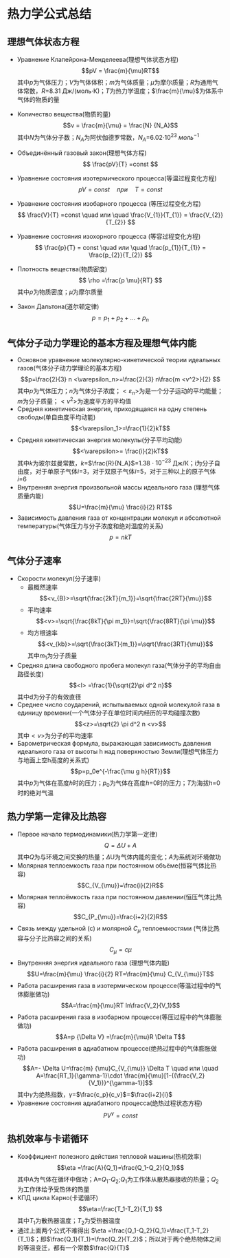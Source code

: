 # 热力学公式总结

## 理想气体状态方程
- Уравнение Клапейрона-Менделеева(理想气体状态方程)
    $$pV = \frac{m}{\mu}RT$$ 
其中$p$为气体压力；$V$为气体体积；$m$为气体质量；${\mu}$为摩尔质量；$R$为通用气体常数，$R$=8.31 Дж/(моль$\cdot$К)；$T$为热力学温度；$\frac{m}{\mu}$为体系中气体的物质的量
- Количество вещества(物质的量)
    $$ν = \frac{m}{\mu} = \frac{N} {N_A}$$
其中$N$为气体分子数；$N_A$为阿伏伽德罗常数，$N_A$=6.02$\cdot$$10^{23}$ ${моль}^{-1}$
- Объединённый газовый закон(理想气体方程)
    $$ \frac{pV}{T} =const $$
- Уравнение состояния изотермического процесса(等温过程变化方程)
    $$ pV = const \quad при\quad  T=const$$ 
 - Уравнение состояния изобарного процесса (等压过程变化方程)
    $$ \frac{V}{T} =const \quad  или \quad  \frac{V_{1}}{T_{1}} = \frac{V_{2}}{T_{2}}   $$

- Уравнение состояния изохорного процесса (等容过程变化方程)
    $$ \frac{p}{T} = const \quad  или \quad \frac{p_{1}}{T_{1}} = \frac{p_{2}}{T_{2}} $$
- Плотность вещества(物质密度)
    $$ \rho =\frac{p \mu}{RT} $$
其中$\rho$为物质密度；${\mu}$为摩尔质量
- Закон Дальтона(道尔顿定律) 
    $$p=p_1+p_2+...+p_n$$

## 气体分子动力学理论的基本方程及理想气体内能
- Основное уравнение молекулярно-кинетической теории идеальных    газов(气体分子动力学理论的基本方程)
    $$p=\frac{2}{3} n <\varepsilon_n>=\frac{2}{3} n\frac{m <v^2>}{2} $$
其中$p$为气体压力；$n$为气体分子浓度；$<\varepsilon_n>$为是一个分子运动的平均能量；$m$为分子质量；$<v^2>$为速度平方的平均值
- Средняя кинетическая энергия, приходящаяся на одну степень свободы(单自由度平均动能)
    $$<\varepsilon_1>=\frac{1}{2}kT$$
- Средняя кинетическая энергия молекулы(分子平均动能)
    $$<\varepsilon>= \frac{i}{2}kT$$
其中$k$为玻尔兹曼常数，$k$=$\frac{R}{N_A}$=1.38 $\cdot$ $10^{-23}$ Дж/К；i为分子自由度，对于单原子气体$i$=3，对于双原子气体$i$=5，对于三种以上的原子气体$i$=6
- Внутренняя энергия произвольной массы идеального газа (理想气体质量内能)
    $$U=\frac{m}{\mu} \frac{i}{2} RT$$
- Зависимость давления газа от концентрации молекул и абсолютной температуры(气体压力与分子浓度和绝对温度的关系)
    $$p=nkT$$
## 气体分子速率
- Скорости молекул(分子速率)
    - 最概然速率
    $$<v_{B}>=\sqrt{\frac{2kT}{m_1}}=\sqrt{\frac{2RT}{\mu}}$$
    - 平均速率
    $$<v>=\sqrt{\frac{8kT}{\pi m_1}}=\sqrt{\frac{8RT}{\pi \mu}}$$
    - 均方根速率
    $$<v_{kb}>=\sqrt{\frac{3kT}{m_1}}=\sqrt{\frac{3RT}{\mu}}$$
    其中$m_1$为分子质量
- Средняя длина свободного пробега молекул газа(气体分子的平均自由路径长度)
    $$<l>  =\frac{1}{\sqrt{2}\pi d^2 n}$$
    其中d为分子的有效直径
- Среднее число соударений, испытываемых одной молекулой газа в единицу времени(一个气体分子在单位时间内经历的平均碰撞次数)
    $$<z>=\sqrt{2} \pi d^2 n <v>$$
其中$<v>$为分子的平均速率
- Барометрическая формула, выражающая зависимость давления идеального газа от высоты h над поверхностью Земли(理想气体压力与地面上空h高度的关系式)
    $$p=p_0e^{-\frac{\mu g h}{RT}}$$
其中$p$为气体在高度$h$时的压力；$p_0$为气体在高度$h$=0时的压力；$T$为海拔h=0时的绝对气温
## 热力学第一定律及比热容 
- Первое начало термодинамики(热力学第一定律)
    $$Q=\Delta U+A$$
其中$Q$为与环境之间交换的热量；$\Delta$U为气体内能的变化；$A$为系统对环境做功
- Молярная теплоемкость газа при постоянном объёме(恒容气体比热容)  
    $$C_{V_{\mu}}=\frac{i}{2}R$$
- Молярная теплоёмкость газа при постоянном давлении(恒压气体比热容)
    $$C_{P_{\mu}}=\frac{i+2}{2}R$$
- Связь между удельной (c) и молярной $C_{\mu}$ теплоемкостями  (气体比热容与分子比热容之间的关系)
    $$C_{\mu}=c\mu$$
- Внутренняя энергия идеального газа (理想气体内能)
    $$U=\frac{m}{\mu} \frac{i}{2} RT=\frac{m}{\mu} C_{V_{\mu}}T$$
- Работа расширения газа в изотермическом процессе(等温过程中的气体膨胀做功)
    $$A=\frac{m}{\mu}RT ln\frac{V_2}{V_1}$$
- Работа расширения газа в изобарном процессе(等压过程中的气体膨胀做功)  
    $$A=p {\Delta V} =\frac{m}{\mu}R \Delta T$$
- Работа расширения в адиабатном процессе(绝热过程中的气体膨胀做功)
    $$A=- \Delta U=\frac{m} {\mu}C_{V_{\mu}} \Delta T \quad  или \quad A=\frac{RT_1}{\gamma-1}\cdot \frac{m}{\mu}[1-{(\frac{V_2}{V_1})}^{\gamma-1}]$$
其中$\gamma$为绝热指数，$\gamma$=$\frac{c_p}{c_v}$=$\frac{i+2}{i}$
- Уравнение состояния адиабатного процесса(绝热过程状态方程)
    $$PV^{\gamma}=const$$
## 热机效率与卡诺循环
- Коэффициент полезного действия тепловой машины(热机效率)
    $$\eta =\frac{A}{Q_1}=\frac{Q_1-Q_2}{Q_1}$$
 其中A为气体在循环中做功；A=$Q_1$-$Q_2$;$Q_1$为工作体从散热器接收的热量；$Q_2$为工作体给予受热体的热量
- КПД цикла Карно(卡诺循环)
    $$\eta=\frac{T_1-T_2}{T_1} $$
其中$T_1$为散热器温度；$T_2$为受热器温度
- 通过上面两个公式不难得出 $\eta =\frac{Q_1-Q_2}{Q_1}=\frac{T_1-T_2}{T_1}$；即$\frac{Q_1}{T_1}=\frac{Q_2}{T_2}$；所以对于两个绝热物体之间的等温变迁，都有一个常数$\frac{Q}{T}$